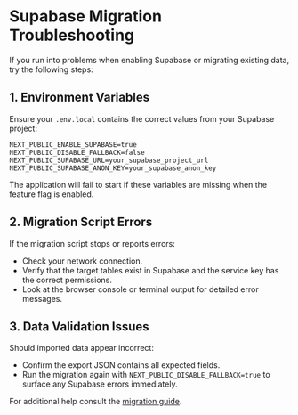 # Supabase Migration Troubleshooting

If you run into problems when enabling Supabase or migrating existing data, try the following steps:

## 1. Environment Variables

Ensure your `.env.local` contains the correct values from your Supabase project:

```
NEXT_PUBLIC_ENABLE_SUPABASE=true
NEXT_PUBLIC_DISABLE_FALLBACK=false
NEXT_PUBLIC_SUPABASE_URL=your_supabase_project_url
NEXT_PUBLIC_SUPABASE_ANON_KEY=your_supabase_anon_key
```

The application will fail to start if these variables are missing when the feature flag is enabled.

## 2. Migration Script Errors

If the migration script stops or reports errors:

- Check your network connection.
- Verify that the target tables exist in Supabase and the service key has the correct permissions.
- Look at the browser console or terminal output for detailed error messages.

## 3. Data Validation Issues

Should imported data appear incorrect:

- Confirm the export JSON contains all expected fields.
- Run the migration again with `NEXT_PUBLIC_DISABLE_FALLBACK=true` to surface any Supabase errors immediately.

For additional help consult the [migration guide](../.docs/supabase/migration-guide.md).
